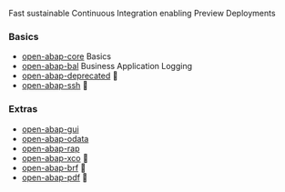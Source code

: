 Fast sustainable Continuous Integration enabling Preview Deployments

### Basics
* [open-abap-core](https://github.com/open-abap/open-abap-core) Basics
* [open-abap-bal](https://github.com/open-abap/open-abap-bal) Business Application Logging
* [open-abap-deprecated](https://github.com/open-abap/open-abap-deprecated) 👷
* [open-abap-ssh](https://github.com/open-abap/open-abap-ssh) 👷

### Extras
* [open-abap-gui](https://github.com/open-abap/open-abap-gui)
* [open-abap-odata](https://github.com/open-abap/open-abap-odata)
* [open-abap-rap](https://github.com/open-abap/open-abap-rap)
* [open-abap-xco](https://github.com/open-abap/open-abap-xco) 👷
* [open-abap-brf](https://github.com/open-abap/open-abap-brf) 👷
* [open-abap-pdf](https://github.com/open-abap/open-abap-pdf) 👷
